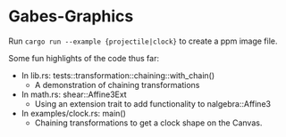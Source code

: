 # Gabes-Graphics

Run `cargo run --example {projectile|clock}` to create a ppm image file.

Some fun highlights of the code thus far:
- In lib.rs: tests::transformation::chaining::with_chain()
  - A demonstration of chaining transformations
- In math.rs: shear::Affine3Ext
  - Using an extension trait to add functionality to nalgebra::Affine3
- In examples/clock.rs: main()
  - Chaining transformations to get a clock shape on the Canvas.
